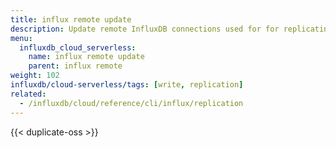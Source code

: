 ```yaml
---
title: influx remote update
description: Update remote InfluxDB connections used for for replicating data.
menu:
  influxdb_cloud_serverless:
    name: influx remote update
    parent: influx remote
weight: 102
influxdb/cloud-serverless/tags: [write, replication]
related:
  - /influxdb/cloud/reference/cli/influx/replication
---
```


{{< duplicate-oss >}}
